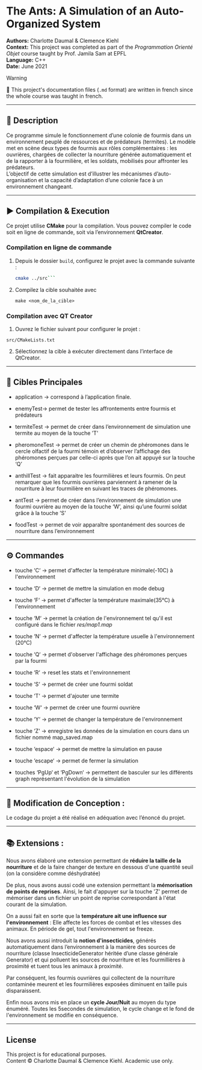 # The Ants: A Simulation of an Auto-Organized System

**Authors:** Charlotte Daumal & Clemence Kiehl  
**Context:** This project was completed as part of the *Programmation Orienté Objet* course taught by Prof. Jamila Sam at EPFL  
**Language:** C++  
**Date:** June 2021

> [!WARNING]
> 📣 This project's documentation files (`.md` format) are written in french since the whole course was taught in french.

---

## 📘 Description
 
Ce programme simule le fonctionnement d’une colonie de fourmis dans un environnement peuplé de ressources et de prédateurs (termites). Le modèle met en scène deux types de fourmis aux rôles complémentaires : les ouvrières, chargées de collecter la nourriture générée automatiquement et de la rapporter à la fourmilière, et les soldats, mobilisés pour affronter les prédateurs.  
L’objectif de cette simulation est d’illustrer les mécanismes d’auto-organisation et la capacité d’adaptation d’une colonie face à un environnement changeant.

---

## ▶️ Compilation & Execution  

Ce projet utilise **CMake** pour la compilation. Vous pouvez compiler le code soit en ligne de commande, soit via l’environnement **QtCreator**.

### Compilation en ligne de commande  
1. Depuis le dossier `build`, configurez le projet avec la commande suivante :

   ```bash
   cmake ../src```
   
2. Compilez la cible souhaitée avec

   ```make <nom_de_la_cible>```

### Compilation avec QT Creator  
1. Ouvrez le fichier suivant pour configurer le projet :

```src/CMakeLists.txt```

2. Sélectionnez la cible à exécuter directement dans l’interface de QtCreator.

---

## 🎯 Cibles Principales   

* application -> correspond à l’application finale.

* enemyTest-> permet de tester les affrontements entre fourmis et prédateurs

* termiteTest -> permet de créer dans l’environnement de simulation une termite au moyen de la touche ’T'

* pheromoneTest -> permet de créer un chemin de phéromones dans le cercle olfactif de la fourmi témoin et d’observer l’affichage des phéromones perçues par celle-ci après que l’on ait appuyé sur la touche ‘Q’

* anthillTest -> fait apparaitre les fourmilières et leurs fourmis. On peut remarquer que les fourmis ouvrières parviennent à ramener de la nourriture à leur fourmilière en suivant les traces de phéromones. 

* antTest -> permet de créer dans l’environnement de simulation une fourmi ouvrière au moyen de la touche ‘W’, ainsi qu’une fourmi soldat grâce à la touche ’S’

* foodTest -> permet de voir apparaître spontanément des sources de nourriture dans l’environnement 

---

## ⚙️ Commandes  

* touche ‘C‘ -> permet d'affecter la température minimale(-10C) à l'environnement
* touche ‘D‘ -> permet de mettre la simulation en mode debug
* touche ‘F‘ -> permet d'affecter la température maximale(35°C) à l'environnement
* touche ‘M‘ -> permet la création de l'environnement tel qu'il est configuré dans le fichier *res/map1.map*
* touche ‘N‘ -> permet d'affecter la température usuelle à l'environnement (20°C)
* touche ‘Q‘ -> permet d'observer l'affichage des phéromones perçues par la fourmi
* touche ‘R‘ -> reset les stats et l'environnement
* touche ‘S‘ -> permet de créer une fourmi soldat
* touche ‘T‘ -> permet d'ajouter une termite
* touche ‘W‘ -> permet de créer une fourmi ouvrière
* touche ‘Y‘ -> permet de changer la température de l'environnement
* touche ‘Z‘ -> enregistre les données de la simulation en cours dans un fichier nommé map_saved.map

* touche ‘espace‘ -> permet de mettre la simulation en pause
* touche ‘escape‘ -> permet de fermer la simulation
 
* touches ‘PgUp‘ et ‘PgDown‘ -> permettent de basculer sur les différents graph représentant l'évolution de la simulation

---

## 📝 Modification de Conception :

Le codage du projet a été réalisé en adéquation avec l’énoncé du projet.

---

## 📚 Extensions :

Nous avons élaboré une extension permettant de **réduire la taille de la nourriture** et de la faire changer de texture en dessous d'une quantité seuil (on la considère comme déshydratée)

De plus, nous avons aussi codé une extension permettant la **mémorisation de points de reprises**. Ainsi, le fait d'appuyer sur la touche 'Z' permet de mémoriser dans un fichier un point de reprise correspondant à l'état courant de la simulation.

On a aussi fait en sorte que la **température ait une influence sur l'environnement** : Elle affecte les forces de combat et les vitesses des animaux. En période de gel, tout l'environnement se freeze. 
 
Nous avons aussi introduit la **notion d'insecticides**, générés automatiquement dans l’environnement à la manière des sources de nourriture (classe InsecticideGenerator héritée d’une classe générale Generator) et qui polluent les sources de nourriture et les fourmillières à proximité et tuent tous les animaux à proximité. 
 
Par conséquent, les fourmis ouvrières qui collectent de la nourriture contaminée meurent et les fourmilières exposées diminuent en taille puis disparaissent.
 
Enfin nous avons mis en place un **cycle Jour/Nuit** au moyen du type énuméré. Toutes les 5secondes de simulation, le cycle change et le fond de l'environnement se modifie en conséquence.

---

## License

This project is for educational purposes.  
Content © Charlotte Daumal & Clemence Kiehl. Academic use only.
